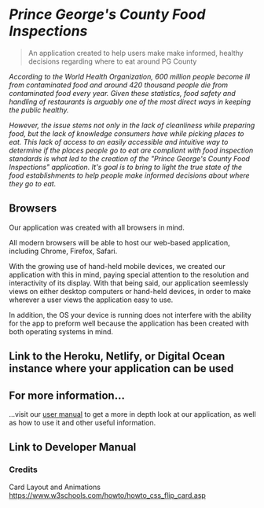 # _Prince George's County Food Inspections_
> An application created to help users make make informed, healthy decisions regarding where to eat around PG County

*According to the World Health Organization, 600 million people become ill from contaminated food and around 420 thousand people die from contaminated food every year. Given these statistics, food safety and handling of restaurants is arguably one of the most direct ways in keeping the public healthy.*

*However, the issue stems not only in the lack of cleanliness while preparing food, but the lack of knowledge consumers have while picking places to eat. This lack of access to an easily accessible and intuitive way to determine if the places people go to eat are compliant with food inspection standards is what led to the creation of the "Prince George's County Food Inspections" application. It's goal is to bring to light the true state of the food establishments to help people make informed decisions about where they go to eat.*

## Browsers
Our application was created with all browsers in mind.

All modern browsers will be able to host our web-based application, including Chrome, Firefox, Safari. 

With the growing use of hand-held mobile devices, we created our application with this in mind, paying special attention to the resolution and interactivity of its display. With that being said, our application seemlessly views on either desktop computers or hand-held devices, in order to make wherever a user views the application easy to use. 

In addition, the OS your device is running does not interfere with the ability for the app to preform well because the application has been created with both operating systems in mind. 

## Link to the Heroku, Netlify, or Digital Ocean instance where your application can be used

## For more information...
...visit our [user manual](https://docs.google.com/document/d/1aExevIRlfnRhYMZTf55YC05FRbZzYaYNl-uxGEv27YQ/edit?usp=sharing) to get a more in depth look at our application, as well as how to use it and other useful information. 

## Link to Developer Manual

### Credits
Card Layout and Animations
https://www.w3schools.com/howto/howto_css_flip_card.asp
